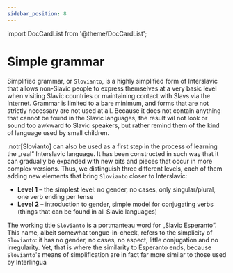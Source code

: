 ```yaml
---
sidebar_position: 8
---
```


import DocCardList from '@theme/DocCardList';

# Simple grammar

Simplified grammar, or `Slovianto`, is a highly simplified form of Interslavic that allows non-Slavic people to express themselves at a very basic level when visiting Slavic countries or maintaining contact with Slavs via the Internet. Grammar is limited to a bare minimum, and forms that are not strictly necessary are not used at all. Because it does not contain anything that cannot be found in the Slavic languages, the result wil not look or sound too awkward to Slavic speakers, but rather remind them of the kind of language used by small children.

:notr[Slovianto] can also be used as a first step in the process of learning the „real” Interslavic language. It has been constructed in such way that it can gradually be expanded with new bits and pieces that occur in more complex versions. Thus, we distinguish three different levels, each of them adding new elements that bring `Slovianto` closer to Interslavic:

- **Level 1** – the simplest level: no gender, no cases, only singular/plural, one verb ending per tense
- **Level 2** – introduction to gender, simple model for conjugating verbs (things that can be found in all Slavic languages)

The working title `Slovianto` is a portmanteau word for „Slavic Esperanto”. This name, albeit somewhat tongue-in-cheek, refers to the simplicity of `Slovianto`: it has no gender, no cases, no aspect, little conjugation and no irregularity. Yet, that is where the similarity to Esperanto ends, because `Slovianto`'s means of simplification are in fact far more similar to those used by Interlingua

<DocCardList />
